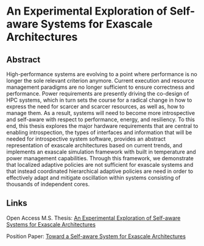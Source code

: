 # An Experimental Exploration of Self-aware Systems for Exascale Architectures

## Abstract
High-performance systems are evolving to a point where performance is no longer the sole relevant criterion anymore. Current execution and resource management paradigms are no longer sufficient to ensure correctness and performance. Power requirements are presently driving the co-design of HPC systems, which in turn sets the course for a radical change in how to express the need for scarcer and scarcer resources, as well as, how to manage them. As a result, systems will need to become more introspective and self-aware with respect to performance, energy, and resiliency. To this end, this thesis explores the major hardware requirements that are central to enabling introspection, the types of interfaces and information that will be needed for introspective system software, provides an abstract representation of exascale architectures based on current trends, and implements an exascale simulation framework with built in temperature and power management capabilities. Through this framework, we demonstrate that localized adaptive policies are not sufficient for exascale systems and that instead coordinated hierarchical adaptive policies are need in order to effectively adapt and mitigate oscillation within systems consisting of thousands of independent cores.

## Links
Open Access M.S. Thesis: [An Experimental Exploration of Self-aware Systems for Exascale Architectures](https://udspace.udel.edu/handle/19716/20389)

Position Paper: [Toward a Self-aware System for Exascale Architectures](https://link.springer.com/chapter/10.1007/978-3-642-54420-0_79)
